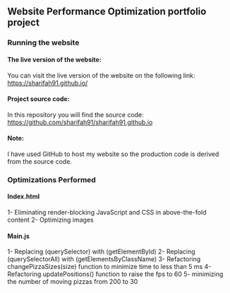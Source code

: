 ## Website Performance Optimization portfolio project

### Running the website

#### The live version of the website:

You can visit the live version of the website on the following link: https://sharifah91.github.io/

#### Project source code:

In this repository you will find the source code:
https://github.com/sharifah91/sharifah91.github.io


#### Note: 

I have used GitHub to host my website so the production code is derived from the source code.



### Optimizations Performed
#### Index.html
1- Eliminating render-blocking JavaScript and CSS in above-the-fold content
2- Optimizing images

#### Main.js
1- Replacing (querySelector) with (getElementById)
2- Replacing (querySelectorAll) with (getElementsByClassName)
3- Refactoring changePizzaSizes(size) function to minimize time to less than 5 ms
4- Refactoring updatePositions() function to raise the fps to 60
5- minimizing the number of moving pizzas from 200 to 30
